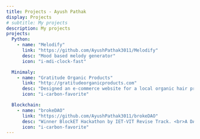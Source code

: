 ```yaml
---
title: Projects - Ayush Pathak
display: Projects
# subtitle: My projects
description: My projects
projects:
  Python:
    - name: "Melodify"
      link: "https://github.com/AyushPathak3011/Melodify"
      desc: "Mood based melody generator"
      icon: "i-mdi-clock-fast"

  Minimaly:
    - name: "Gratitude Organic Products"
      link: "http://gratitudeorganicproducts.com"
      desc: "Designed an e-commerce website for a local organic hair product company"
      icon: "i-carbon-favorite"

  Blockchain:
    - name: "brokeDAO"
      link: "https://github.com/AyushPathak3011/brokeDAO"
      desc: "Winner BlockET Hackathon by IET-VIT Revise Track. <br>A DAO for students and contributors with NFT minting, governance and voting features."
      icon: "i-carbon-favorite"
---
```


<ListProjects :projects="frontmatter.projects"/>

<StarsRanking/>
<ClientOnly>
  <Plum/>
</ClientOnly>

